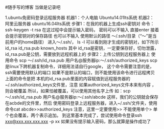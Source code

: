 #随手写的博客 当做是记录吧

1.ubuntu免密码登录远程服务器
机器1：个人电脑 Ubuntu14.01lts系统
机器2： 阿里云服务器 ubuntu16.04lts系统
步骤1：在我的机器上生成ssh密钥对
命令：ssh-keygen -t rsa
在这过程中会提示输入密码， 密码可以不输入 直接enter 接着会提示密钥对的保存路径 也可以不输入 使用默认的路径 ～/.ssh/目录（“～”是当前用户的home路径）
进入～/.ssh/， ls -l 可以看到刚才生成的密钥对，如下所示
id_rsa	id_rsa.pub  known_hosts
其中 id_rsa是密钥，一定要保存好，切勿泄露，id_rsa.pub是公钥，需要放到远程机器上的
步骤2：上传公钥到远程服务器上
使用命令
scp ～/.ssh/id_rsa.pub 用户名@服务器ip:～/.ssh/authorized_keys
scp是linux下跨机器复制命令，详细用法请自行google， 这个命令需要注意的是，ssh需要使用默认的端口 如果不是默认的端口，则不能使用该命令进行远程拷贝
上面的命令是把 本机的id_rsa.pub里面的内容赋值到远程服务器的~/.ssh/authorized_keys文件里，注意 如果authorized_keys文件本来有内容 ， 则会被覆盖
所以，如果怕被覆盖，可以使用其他名字上传 如：scp ～/.ssh/id_rsa.pub 用户名@服务器ip:～/.ssh/abcde 这样，我们的公钥就会保存在acbde的文件里，然后
使用密码登录上远程服务器，进入~/.ssh/文件夹，使用命令cat abcde>>authorized_keys 注意，这里一定要使用>> 不能使用单个> 单个也会覆盖，两个表示追加。
到这里基本完成了，尝试使用命令登录ssh xxx@xxx.xxx.xxx.xxx -p xx 如果没有提示输入密码，那么就算是操作成功了
